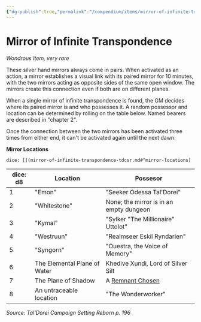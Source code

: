 ```yaml
---
{"dg-publish":true,"permalink":"/compendium/items/mirror-of-infinite-transpondence-tdcsr/","tags":["compendium/src/5e/tdcsr","item/rarity/very-rare","item/wondrous"]}
---
```


# Mirror of Infinite Transpondence
*Wondrous Item, very rare*  


These silver hand mirrors always come in pairs. When activated as an action, a mirror establishes a visual link with its paired mirror for 10 minutes, with the two mirrors acting as opposite sides of the same open window. The mirrors create this connection even if both are on different planes.

When a single mirror of infinite transpondence is found, the GM decides where its paired mirror is and who possesses it. A random possessor and location can be determined by rolling on the table below. Named bearers are described in "chapter 2".

Once the connection between the two mirrors has been activated three times from either end, it can't be activated again until the next dawn.

**Mirror Locations**

`dice: [](mirror-of-infinite-transpondence-tdcsr.md#^mirror-locations)`

| dice: d8 | Location | Possesor |
|----------|----------|----------|
| 1 | "Emon" | "Seeker Odessa Tal'Dorei" |
| 2 | "Whitestone" | None; the mirror is in an empty dungeon |
| 3 | "Kymal" | "Sylker "The Millionaire" Uttolot" |
| 4 | "Westruun" | "Realmseer Eskil Ryndarien" |
| 5 | "Syngorn" | "Ouestra, the Voice of Memory" |
| 6 | The Elemental Plane of Water | Khedive Xundi, Lord of Silver Silt |
| 7 | The Plane of Shadow | A [Remnant Chosen](compendium/bestiary/humanoid/remnant-chosen-tdcsr.md) |
| 8 | An untraceable location | "The Wonderworker" |{ #mirror-locations}


*Source: Tal'Dorei Campaign Setting Reborn p. 196*